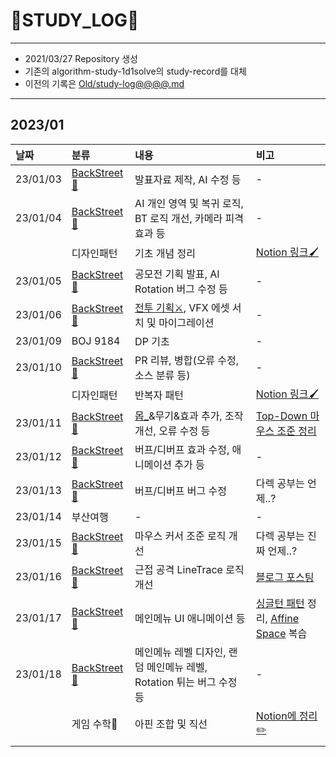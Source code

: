 # 📜STUDY_LOG📜
---
- 2021/03/27 Repository 생성
- 기존의 algorithm-study-1d1solve의 study-record를 대체
- 이전의 기록은 [Old/study-log@@@@.md](https://github.com/Oriburger/oriburger_study_log/blob/main/Old/study_log_2021.md)
---

## 2023/01

<div markdown="1">

|날짜|분류|내용|비고|
|:----|:----|:----|:----|
|23/01/03|[BackStreet🌆](https://github.com/Oriburger/problem_solving_1w3solve)|발표자료 제작, AI 수정 등|-|
|23/01/04|[BackStreet🌆](https://github.com/Oriburger/problem_solving_1w3solve)|AI 개인 영역 및 복귀 로직, BT 로직 개선, 카메라 피격 효과 등|-|
||디자인패턴|기초 개념 정리|[Notion 링크🖌️](https://oriburger.notion.site/d26ac58c56f4463da579fab61b3d3355)|
|23/01/05|[BackStreet🌆](https://github.com/Oriburger/problem_solving_1w3solve)|공모전 기획 발표, AI Rotation 버그 수정 등|-|
|23/01/06|[BackStreet🌆](https://github.com/Oriburger/problem_solving_1w3solve)|[전투 기획⚔️](https://shadowed-peanut-70c.notion.site/d9bde4ad71404f7db98729d9d7aa1984), VFX 에셋 서치 및 마이그레이션|-|
|23/01/09|BOJ 9184|DP 기초|-|
|23/01/10|[BackStreet🌆](https://github.com/Oriburger/problem_solving_1w3solve)|PR 리뷰, 병합(오류 수정, 소스 분류 등)|-|
||디자인패턴|반복자 패턴|[Notion 링크🖌️](https://www.notion.so/oriburger/893cc8a3d9a843f2b58e6b0c6fe11bd9)|
|23/01/11|[BackStreet🌆](https://github.com/Oriburger/problem_solving_1w3solve)|[몹_](https://shadowed-peanut-70c.notion.site/b6aeac8b401d4d95a304ca2f5ae484a4)&무기&효과 추가, 조작 개선, 오류 수정 등|[Top-Down 마우스 조준 정리](https://www.notion.so/oriburger/Top-Down-75d654297af64d78a3107fdc6819604a)|
|23/01/12|[BackStreet🌆](https://github.com/Oriburger/problem_solving_1w3solve)|버프/디버프 효과 수정, 애니메이션 추가 등|-|
|23/01/13|[BackStreet🌆](https://github.com/Oriburger/UE5-BackStreet/commit/6c9e606bb0bab868bbb71dddc7b5b45628ac8c85)|버프/디버프 버그 수정|다렉 공부는 언제..?|
|23/01/14|부산여행|-|-|
|23/01/15|[BackStreet🌆](https://github.com/Oriburger/UE5-BackStreet/commit/6c9e606bb0bab868bbb71dddc7b5b45628ac8c85)|마우스 커서 조준 로직 개선|다렉 공부는 진짜 언제..?|
|23/01/16|[BackStreet🌆](https://github.com/Oriburger/UE5-BackStreet/commit/9307f2ec619bb75a4fa1582e5487ecf103d67f3b)|근접 공격 LineTrace 로직 개선 |[블로그 포스팅](https://blog.naver.com/uss425/222986026723)|
|23/01/17|[BackStreet🌆](https://github.com/Oriburger/UE5-BackStreet/commit/4a7638d2f709709d88cb14dec01c2edb6d7d93d8)|메인메뉴 UI 애니메이션 등|[싱글턴 패턴](https://oriburger.notion.site/ff088385992548309fca21d33b32cda0) 정리, [Affine Space](https://www.notion.so/oriburger/1-Affine-Space-202ea2afd7ef494a9e78a8bfbce1b79f) 복습|
|23/01/18|[BackStreet🌆](https://github.com/Oriburger/UE5-BackStreet/commit/5812794947a02577d1a231dd032596ef16e02394)|메인메뉴 레벨 디자인, 랜덤 메인메뉴 레벨, Rotation 튀는 버그 수정 등| - |
||게임 수학📖|아핀 조합 및 직선|[Notion에 정리✏️](https://github.com/Oriburger/UE5-BackStreet/commit/5812794947a02577d1a231dd032596ef16e02394)|
|||||
</div>

<!--

- 📔📚📙📘📗📒📃📜📄📑

-->
